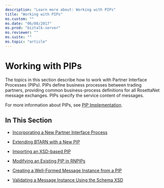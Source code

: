 ```yaml
---
description: "Learn more about: Working with PIPs"
title: "Working with PIPs"
ms.custom: ""
ms.date: "06/08/2017"
ms.prod: "biztalk-server"
ms.reviewer: ""
ms.suite: ""
ms.topic: "article"
---
```

# Working with PIPs
The topics in this section describe how to work with Partner Interface Processes (PIPs). PIPs define business processes between trading partners, providing common business-process definitions for all RosettaNet message exchanges. PIPs specify the service content of messages.  
  
 For more information about PIPs, see [PIP Implementation](../../adapters-and-accelerators/accelerator-rosettanet/pip-implementation.md).  
  
## In This Section  
  
-   [Incorporating a New Partner Interface Process](../../adapters-and-accelerators/accelerator-rosettanet/incorporating-a-new-partner-interface-process.md)  
  
-   [Extending BTARN with a New PIP](../../adapters-and-accelerators/accelerator-rosettanet/extending-btarn-with-a-new-pip.md)  
  
-   [Importing an XSD-based PIP](../../adapters-and-accelerators/accelerator-rosettanet/importing-an-xsd-based-pip.md)  
  
-   [Modifying an Existing PIP in RNPIPs](../../adapters-and-accelerators/accelerator-rosettanet/modifying-an-existing-pip-in-rnpips.md)  
  
-   [Creating a Well-Formed Message Instance from a PIP](../../adapters-and-accelerators/accelerator-rosettanet/creating-a-well-formed-message-instance-from-a-pip.md)  
  
-   [Validating a Message Instance Using the Schema XSD](../../adapters-and-accelerators/accelerator-rosettanet/validating-a-message-instance-using-the-schema-xsd.md)
